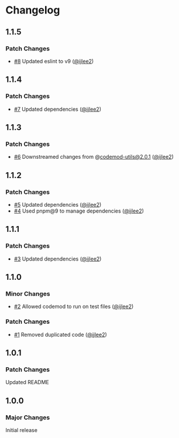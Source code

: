 # Changelog

## 1.1.5

### Patch Changes

- [#8](https://github.com/ijlee2/ember-codemod-remove-inject-as-service/pull/8) Updated eslint to v9 ([@ijlee2](https://github.com/ijlee2))

## 1.1.4

### Patch Changes

- [#7](https://github.com/ijlee2/ember-codemod-remove-inject-as-service/pull/7) Updated dependencies ([@ijlee2](https://github.com/ijlee2))

## 1.1.3

### Patch Changes

- [#6](https://github.com/ijlee2/ember-codemod-remove-inject-as-service/pull/6) Downstreamed changes from @codemod-utils@2.0.1 ([@ijlee2](https://github.com/ijlee2))

## 1.1.2

### Patch Changes

- [#5](https://github.com/ijlee2/ember-codemod-remove-inject-as-service/pull/5) Updated dependencies ([@ijlee2](https://github.com/ijlee2))
- [#4](https://github.com/ijlee2/ember-codemod-remove-inject-as-service/pull/4) Used pnpm@9 to manage dependencies ([@ijlee2](https://github.com/ijlee2))

## 1.1.1

### Patch Changes

- [#3](https://github.com/ijlee2/ember-codemod-remove-inject-as-service/pull/3) Updated dependencies ([@ijlee2](https://github.com/ijlee2))

## 1.1.0

### Minor Changes

- [#2](https://github.com/ijlee2/ember-codemod-remove-inject-as-service/pull/2) Allowed codemod to run on test files ([@ijlee2](https://github.com/ijlee2))

### Patch Changes

- [#1](https://github.com/ijlee2/ember-codemod-remove-inject-as-service/pull/1) Removed duplicated code ([@ijlee2](https://github.com/ijlee2))

## 1.0.1

### Patch Changes

Updated README

## 1.0.0

### Major Changes

Initial release
